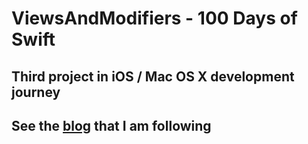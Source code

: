 # ViewsAndModifiers - 100 Days of Swift

## Third project in iOS / Mac OS X development journey

## See the [blog](https://www.hackingwithswift.com/books/ios-swiftui/views-and-modifiers-introduction) that I am following
